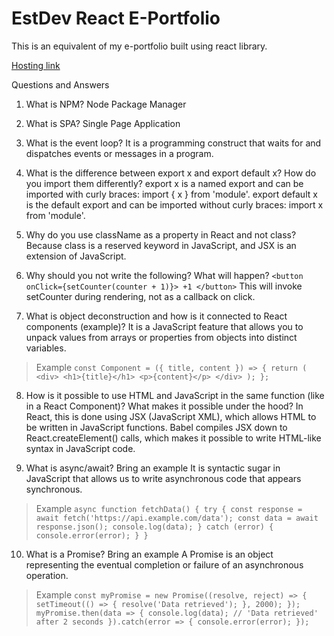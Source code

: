 # EstDev React E-Portfolio

This is an equivalent of my e-portfolio built using react library.

[Hosting link](https://calvinsendawula.github.io/estdev-react-e-portfolio/)

Questions and Answers
1. What is NPM?
Node Package Manager

2. What is SPA?
Single Page Application

3. What is the event loop?
It is a programming construct that waits for and dispatches events or messages in a program.

4. What is the difference between export x and export default x? How do you import them differently?
export x is a named export and can be imported with curly braces: import { x } from 'module'.
export default x is the default export and can be imported without curly braces: import x from 'module'.

5. Why do you use className as a property in React and not class?
Because class is a reserved keyword in JavaScript, and JSX is an extension of JavaScript.

6. Why should you not write the following? What will happen?
   `<button onClick={setCounter(counter + 1)}> +1 </button>`
This will invoke setCounter during rendering, not as a callback on click.

7. What is object deconstruction and how is it connected to React components (example)?
It is a JavaScript feature that allows you to unpack values from arrays or properties from objects into distinct variables.
> Example
> `const Component = ({ title, content }) => {
    return (
      <div>
        <h1>{title}</h1>
        <p>{content}</p>
      </div>
    );
  };`

8. How is it possible to use HTML and JavaScript in the same function (like in a React Component)? What makes it possible under the hood?
In React, this is done using JSX (JavaScript XML), which allows HTML to be written in JavaScript functions.
Babel compiles JSX down to React.createElement() calls, which makes it possible to write HTML-like syntax in JavaScript code.

9. What is async/await? Bring an example
It is syntactic sugar in JavaScript that allows us to write asynchronous code that appears synchronous.
> Example
> `async function fetchData() {
    try {
      const response = await fetch('https://api.example.com/data');
      const data = await response.json();
      console.log(data);
    } catch (error) {
      console.error(error);
    }
  }
  `

10. What is a Promise? Bring an example
A Promise is an object representing the eventual completion or failure of an asynchronous operation.
> Example
> `const myPromise = new Promise((resolve, reject) => {
    setTimeout(() => {
      resolve('Data retrieved');
    }, 2000);
  });
  myPromise.then(data => {
    console.log(data); // 'Data retrieved' after 2 seconds
  }).catch(error => {
    console.error(error);
  });`

